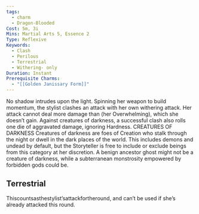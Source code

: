 ```yaml
---
tags:
  - charm
  - Dragon-Blooded
Cost: 5m, 3i
Mins: Martial Arts 5, Essence 2
Type: Reflexive
Keywords:
  - Clash
  - Perilous
  - Terrestrial
  - Withering- only
Duration: Instant
Prerequisite Charms:
  - "[[Golden Janissary Form]]"
---
```

No shadow intrudes upon the light. Spinning her weapon to build momentum, the stylist clashes an attack with her own withering attack. Her attack cannot deal more damage than (her Overwhelming), which she doesn’t gain. Against creatures of darkness, a successful clash also rolls one die of aggravated damage, ignoring Hardness. CREATURES OF DARKNESS Creatures of darkness are foes of Creation who stalk through the night or dwell in the dark places of the world. This includes demons and undead by default, but the Storyteller is free to include or exclude beings from this category at her discretion. A benign ancestor ghost might not be a creature of darkness, while a subterranean monstrosity empowered by forbidden gods could be. 
## Terrestrial

Thiscountsasthestylist’sattackfortheround, and can’t be used if she’s already attacked this round.